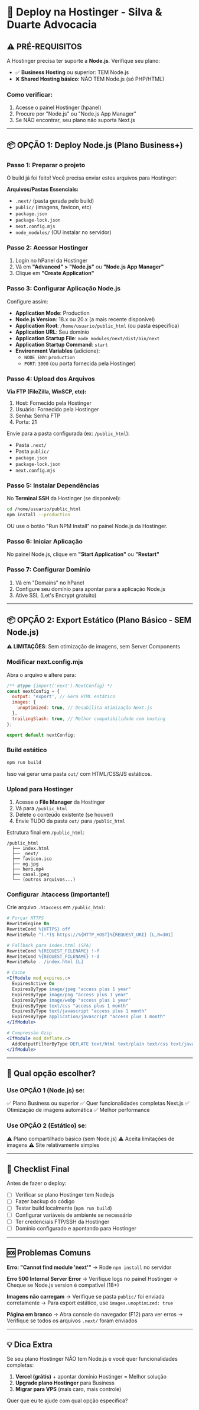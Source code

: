 # 🚀 Deploy na Hostinger - Silva & Duarte Advocacia

## ⚠️ PRÉ-REQUISITOS

A Hostinger precisa ter suporte a **Node.js**. Verifique seu plano:
- ✅ **Business Hosting** ou superior: TEM Node.js
- ❌ **Shared Hosting básico**: NÃO TEM Node.js (só PHP/HTML)

### Como verificar:
1. Acesse o painel Hostinger (hpanel)
2. Procure por "Node.js" ou "Node.js App Manager"
3. Se NÃO encontrar, seu plano não suporta Next.js

---

## 📦 OPÇÃO 1: Deploy Node.js (Plano Business+)

### Passo 1: Preparar o projeto

O build já foi feito! Você precisa enviar estes arquivos para Hostinger:

**Arquivos/Pastas Essenciais:**
- `.next/` (pasta gerada pelo build)
- `public/` (imagens, favicon, etc)
- `package.json`
- `package-lock.json`
- `next.config.mjs`
- `node_modules/` (OU instalar no servidor)

### Passo 2: Acessar Hostinger

1. Login no hPanel da Hostinger
2. Vá em **"Advanced" > "Node.js"** ou **"Node.js App Manager"**
3. Clique em **"Create Application"**

### Passo 3: Configurar Aplicação Node.js

Configure assim:
- **Application Mode**: Production
- **Node.js Version**: 18.x ou 20.x (a mais recente disponível)
- **Application Root**: `/home/usuario/public_html` (ou pasta específica)
- **Application URL**: Seu domínio
- **Application Startup File**: `node_modules/next/dist/bin/next`
- **Application Startup Command**: `start`
- **Environment Variables** (adicione):
  - `NODE_ENV`: `production`
  - `PORT`: `3000` (ou porta fornecida pela Hostinger)

### Passo 4: Upload dos Arquivos

**Via FTP (FileZilla, WinSCP, etc):**
1. Host: Fornecido pela Hostinger
2. Usuário: Fornecido pela Hostinger
3. Senha: Senha FTP
4. Porta: 21

Envie para a pasta configurada (ex: `/public_html`):
- Pasta `.next/`
- Pasta `public/`
- `package.json`
- `package-lock.json`
- `next.config.mjs`

### Passo 5: Instalar Dependências

No **Terminal SSH** da Hostinger (se disponível):
```bash
cd /home/usuario/public_html
npm install --production
```

OU use o botão "Run NPM Install" no painel Node.js da Hostinger.

### Passo 6: Iniciar Aplicação

No painel Node.js, clique em **"Start Application"** ou **"Restart"**

### Passo 7: Configurar Domínio

1. Vá em "Domains" no hPanel
2. Configure seu domínio para apontar para a aplicação Node.js
3. Ative SSL (Let's Encrypt gratuito)

---

## 📦 OPÇÃO 2: Export Estático (Plano Básico - SEM Node.js)

⚠️ **LIMITAÇÕES**: Sem otimização de imagens, sem Server Components

### Modificar next.config.mjs

Abra o arquivo e altere para:
```javascript
/** @type {import('next').NextConfig} */
const nextConfig = {
  output: 'export', // Gera HTML estático
  images: {
    unoptimized: true, // Desabilita otimização Next.js
  },
  trailingSlash: true, // Melhor compatibilidade com hosting
};

export default nextConfig;
```

### Build estático
```bash
npm run build
```

Isso vai gerar uma pasta `out/` com HTML/CSS/JS estáticos.

### Upload para Hostinger

1. Acesse o **File Manager** da Hostinger
2. Vá para `/public_html`
3. Delete o conteúdo existente (se houver)
4. Envie TUDO da pasta `out/` para `/public_html`

Estrutura final em `/public_html`:
```
/public_html
  ├── index.html
  ├── _next/
  ├── favicon.ico
  ├── og.jpg
  ├── hero.mp4
  ├── casal.jpeg
  └── (outros arquivos...)
```

### Configurar .htaccess (importante!)

Crie arquivo `.htaccess` em `/public_html`:
```apache
# Forçar HTTPS
RewriteEngine On
RewriteCond %{HTTPS} off
RewriteRule ^(.*)$ https://%{HTTP_HOST}%{REQUEST_URI} [L,R=301]

# Fallback para index.html (SPA)
RewriteCond %{REQUEST_FILENAME} !-f
RewriteCond %{REQUEST_FILENAME} !-d
RewriteRule . /index.html [L]

# Cache
<IfModule mod_expires.c>
  ExpiresActive On
  ExpiresByType image/jpeg "access plus 1 year"
  ExpiresByType image/png "access plus 1 year"
  ExpiresByType image/webp "access plus 1 year"
  ExpiresByType text/css "access plus 1 month"
  ExpiresByType text/javascript "access plus 1 month"
  ExpiresByType application/javascript "access plus 1 month"
</IfModule>

# Compressão Gzip
<IfModule mod_deflate.c>
  AddOutputFilterByType DEFLATE text/html text/plain text/css text/javascript application/javascript
</IfModule>
```

---

## 🎯 Qual opção escolher?

### Use OPÇÃO 1 (Node.js) se:
✅ Plano Business ou superior
✅ Quer funcionalidades completas Next.js
✅ Otimização de imagens automática
✅ Melhor performance

### Use OPÇÃO 2 (Estático) se:
⚠️ Plano compartilhado básico (sem Node.js)
⚠️ Aceita limitações de imagens
⚠️ Site relativamente simples

---

## 📝 Checklist Final

Antes de fazer o deploy:

- [ ] Verificar se plano Hostinger tem Node.js
- [ ] Fazer backup do código
- [ ] Testar build localmente (`npm run build`)
- [ ] Configurar variáveis de ambiente se necessário
- [ ] Ter credenciais FTP/SSH da Hostinger
- [ ] Domínio configurado e apontando para Hostinger

---

## 🆘 Problemas Comuns

**Erro: "Cannot find module 'next'"**
→ Rode `npm install` no servidor

**Erro 500 Internal Server Error**
→ Verifique logs no painel Hostinger
→ Cheque se Node.js version é compatível (18+)

**Imagens não carregam**
→ Verifique se pasta `public/` foi enviada corretamente
→ Para export estático, use `images.unoptimized: true`

**Página em branco**
→ Abra console do navegador (F12) para ver erros
→ Verifique se todos os arquivos `.next/` foram enviados

---

## 💡 Dica Extra

Se seu plano Hostinger NÃO tem Node.js e você quer funcionalidades completas:
1. **Vercel (grátis)** + apontar domínio Hostinger = Melhor solução
2. **Upgrade plano Hostinger** para Business
3. **Migrar para VPS** (mais caro, mais controle)

Quer que eu te ajude com qual opção específica?
